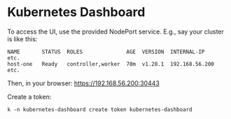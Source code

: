 # Kubernetes Dashboard

To access the UI, use the provided NodePort service. E.g., say your cluster is like this:

```
NAME       STATUS  ROLES              AGE  VERSION  INTERNAL-IP     etc.
host-one   Ready   controller,worker  70m  v1.28.1  192.168.56.200  etc.
```
Then, in your browser: https://192.168.56.200:30443

Create a token:

```
k -n kubernetes-dashboard create token kubernetes-dashboard
```
